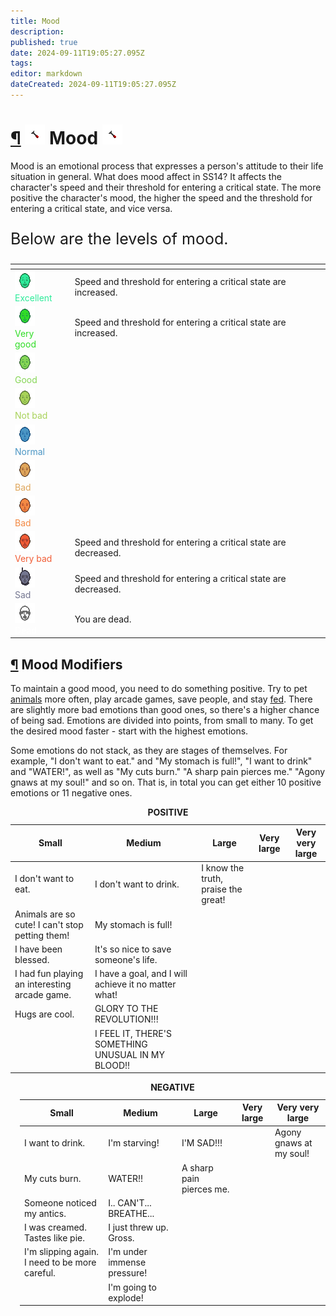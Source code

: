 ```yaml
---
title: Mood
description: 
published: true
date: 2024-09-11T19:05:27.095Z
tags: 
editor: markdown
dateCreated: 2024-09-11T19:05:27.095Z
---
```


<div><h1 class="center-align toc-header" id="mood"><a class="toc-anchor" href="#mood">¶</a> 
  <img src="/guides/mood/honk.png" class="icon">
  Mood
  <img src="/guides/mood/honk.png" class="icon">
</h1>
<p>Mood is an emotional process that expresses a person's attitude to their life situation in general. What does mood affect in SS14? It affects the character's speed and their threshold for entering a critical state. The more positive the character's mood, the higher the speed and the threshold for entering a critical state, and vice versa.</p>
<p style="font-size: 25px">Below are the levels of mood.</p>
<div class="table-container"><table class="tablica-nastroyeniya" style="margin: 0 auto;">
  <thead style="opacity: 0.5;">
    <tr>
      <th></th>
      <th style="opacity: 0.5;"></th>
      <th style="opacity: 0.5;"></th>
    </tr>
  </thead>
  <tbody>
    <tr>
      <td><img src="/guides/mood/ultra_sigma_mood.png"><br><span style="color: #2eeb9a;">Excellent</span></td>
      <td> </td>
      <td>Speed and threshold for entering a critical state are increased. </td>
    </tr>
    <tr>
      <td><img src="/guides/mood/very_good.png"><br><span style="color: #30dd26;">Very good</span></td>
      <td> </td>
      <td>Speed and threshold for entering a critical state are increased.</td>
    </tr>
    <tr>
      <td><img src="/guides/mood/good.png"><br><span style="color: #86d656;">Good</span></td>
      <td></td>
      <td></td>
    </tr>
    <tr>
      <td><img src="/guides/mood/not_bad.png"><br><span style="color: #a8d259;">Not bad</span></td>
      <td>	</td>
      <td></td>
    </tr>
    <tr>
      <td><img src="/guides/mood/normalno.png"><br><span style="color: #4b96c4;">Normal</span></td>
      <td></td>
      <td></td>
    </tr>
    <tr>
      <td><img src="/guides/mood/not_good.png"><br><span style="color: #dfa65b;">Bad</span></td>
      <td></td>
      <td></td>
    </tr>
    <tr>
      <td><img src="/guides/mood/huevo.png"><br><span style="color: #f38943;">Bad</span></td>
      <td></td>
      <td></td>
    </tr>
    <tr>
      <td> <img src="/guides/mood/very_huevo.png"><br><span style="color: #f15d36;">Very bad</span></td>
      <td> 	</td>
      <td>Speed and threshold for entering a critical state are decreased.</td>
    </tr>
    <tr>
      <td><img src="/guides/mood/sad.png"><br><span style="color: #747690;">Sad</span></td>
      <td></td>
      <td>Speed and threshold for entering a critical state are decreased.</td>
    </tr>
    <tr>
      <td><img src="/guides/mood/dead.png"><br><span style="color: #ffffff;">Dead</span></td>
      <td></td>
      <td>You are dead.</td>
    </tr>
  </tbody>
</table></div>
<h2 id="mood-modifiers" class="toc-header"><a class="toc-anchor" href="#mood-modifiers">¶</a> Mood Modifiers</h2>
<p>To maintain a good mood, you need to do something positive. Try to pet <a href="/guides/fauna" class="is-internal-link is-valid-page">animals</a> more often, play arcade games, save people, and stay <a href="/guides/food" class="is-internal-link is-valid-page">fed</a>. There are slightly more bad emotions than good ones, so there's a higher chance of being sad. Emotions are divided into points, from small to many. To get the desired mood faster - start with the highest emotions.</p>
<p>Some emotions do not stack, as they are stages of themselves. For example, "I don't want to eat." and "My stomach is full!", "I want to drink" and "WATER!", as well as "My cuts burn." "A sharp pain pierces me." "Agony gnaws at my soul!" and so on. That is, in total you can get either 10 positive emotions or 11 negative ones.</p>
<div class="two_table">
<div class="mood_status table1">
<table style="width: 100%">
  <caption> <span class="posi"><strong>POSITIVE</strong></span>   </caption>
  <thead>
    <tr>
      <th>Small</th>
      <th>Medium</th>
      <th>Large</th>
 <th>Very large</th>
 <th>Very very large</th>
    </tr>
  </thead>
  <tbody>
    <tr>
      <td>  <span class="posi">I don't want to eat.</span> </td>
      <td>  <span class="posi">I don't want to drink.</span>  </td>
      <td> 	 <span class="posi">I know the truth, praise the great! </span> </td>    
  <td>  </td>
      <td>  </td>
    </tr>
    <tr>
     <td>  <span class="posi">Animals are so cute! I can't stop petting them!</span> </td>
      <td>  <span class="posi">My stomach is full!</span>  </td>
      <td>  </td>
      <td>  </td>
      <td>  </td>
    </tr>
    <tr>
     <td>  <span class="posi">I have been blessed. </span> </td>
      <td>  <span class="posi">It's so nice to save someone's life.</span>  </td>
      <td>  </td>
      <td>  </td>
      <td>  </td>
    </tr>
    <tr>
     <td> <span class="posi"> I had fun playing an interesting arcade game.</span> </td>
      <td>  <span class="posi">I have a goal, and I will achieve it no matter what!</span>  </td>
      <td>  </td>
      <td>  </td>
      <td>  </td>
    </tr>
    <tr>
     <td>  <span class="posi">Hugs are cool.</span>  </td>
      <td>  <span class="posi">GLORY TO THE REVOLUTION!!! </span> </td>
      <td>  </td>
      <td>  </td>
      <td>  </td>
    </tr>
    <tr>
     <td>  <span class="posi"></span>  </td>
      <td>  <span class="posi">I FEEL IT, THERE'S SOMETHING UNUSUAL IN MY BLOOD!! </span> </td>
      <td>  </td>
      <td>  </td>
      <td>  </td>
    </tr>
  </tbody>
</table>
</div>
<div style="margin-left: 15px" class="mood_status table2">
<table>
  <caption> <span class="nega"><strong>NEGATIVE</strong></span>   </caption>
  <thead>
    <tr>
      <th>Small</th>
      <th>Medium</th>
      <th>Large</th>
      <th>Very large</th>
      <th>Very very large</th>
    </tr>
  </thead>
  <tbody>
    <tr>
      <td>  <span class="nega">I want to drink.</span> </td>
      <td>  <span class="nega">I'm starving!</span>  </td>
      <td>  <span class="nega">I'M SAD!!!</span> </td>    
      <td>  <span class="nega"></span>  </td>
      <td>  <span class="nega">Agony gnaws at my soul! </span> </td>
    </tr>
    <tr>
      <td>  <span class="nega">My cuts burn.</span> </td>
      <td>  <span class="nega">WATER!!</span>  </td>
      <td>  <span class="nega">A sharp pain pierces me.</span>  </td>
      <td>  </td>
      <td>  </td>
    </tr>
    <tr>
      <td>  <span class="nega">Someone noticed my antics.</span> </td>
      <td>  <span class="nega">I.. CAN'T... BREATHE... </span> </td>
      <td>  </td>
      <td>  </td>
      <td>  </td>
    </tr>
    <tr>
      <td> <span class="nega"> I was creamed. Tastes like pie. </span>  </td>
      <td> <span class="nega"> I just threw up. Gross. </span> </td>
      <td>  </td>
      <td>  </td>
      <td>  </td>
    </tr>
    <tr>
      <td> <span class="nega"> I'm slipping again. I need to be more careful.</span> </td>
      <td>  <span class="nega"> I'm under immense pressure!</span>  </td>
      <td>  </td>
      <td>  </td>
      <td>  </td>
    </tr>
    <tr>
      <td> </td>
      <td><span class="nega"> I'm going to explode!</span>  </td>
      <td>  </td>
      <td>  </td>
      <td>  </td>
    </tr>
  </tbody>
</table>
</div></div></div>